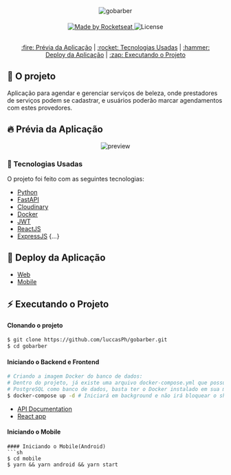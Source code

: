 <div align="center" style="margin-bottom: 20px;">
<img alt="gobarber" src="https://user-images.githubusercontent.com/32133062/113152424-809d7e00-920c-11eb-97d7-8bb9ad16446e.png" width="auto" heigth="auto"/>
</div>

<div align="center" style="margin: 20px;">
  
<p align="center">
<a href="https://rocketseat.com.br">
  <img alt="Made by Rocketseat" src="https://img.shields.io/badge/made%20by-Rocketseat-%237519C1">
</a>
 <a>
<img alt="License" src="https://img.shields.io/github/license/vitorserrano/ecoleta?color=%237519C1">
<br><br>


<p align="center" >
  <a href="#fire-prévia-da-aplicação"> :fire: Prévia da Aplicação</a> |
  <a href="#rocket-tecnologias-usadas"> :rocket: Tecnologias Usadas</a> |
  <a href="#hammer-deploy-da-aplicação"> :hammer: Deploy da Aplicação</a> |
  <a href="#zap-executando-o-projeto"> :zap: Executando o Projeto </a> 
</p>

</div>

## :barber: O projeto

Aplicação para agendar e gerenciar serviços de beleza, onde prestadores de serviços podem se cadastrar,
e usuários poderão marcar agendamentos com estes provedores.

## :fire: Prévia da Aplicação

<div align="center"> 
<img src="https://media.giphy.com/media/Lm6bmg75wR7Llcf9JG/giphy.gif" alt="preview"/>
</div>

### :rocket: Tecnologias Usadas

O projeto foi feito com as seguintes tecnologias:

- [Python](https://www.python.org/)
- [FastAPI](https://fastapi.tiangolo.com/)
- [Cloudinary](https://cloudinary.com/)
- [Docker](https://www.docker.com/)
- [JWT](https://jwt.io/)
- [ReactJS](https://pt-br.reactjs.org/)
- [ExpressJS](https://expressjs.com/)
{...}

## :hammer: Deploy da Aplicação
- [Web](https://lucas-gobarber.vercel.app/)
- [Mobile](https://expo.io/@luccasph/projects/gobarber)

## :zap: Executando o Projeto
#### Clonando o projeto
```sh
$ git clone https://github.com/luccasPh/gobarber.git
$ cd gobarber
```
#### Iniciando o Backend e Frontend
```sh
# Criando a imagem Docker do banco de dados:
# Dentro do projeto, já existe uma arquivo docker-compose.yml que possui o
# PostgreSQL como banco de dados, basta ter o Docker instalado em sua máquina.
$ docker-compose up -d # Iniciará em background e não irá bloquear o shell
```
- [API Documentation](http://localhost:8000/docs)
- [React app](http://localhost:3000)

#### Iniciando o Mobile

```
#### Iniciando o Mobile(Android)
```sh
$ cd mobile
$ yarn && yarn android && yarn start
```
